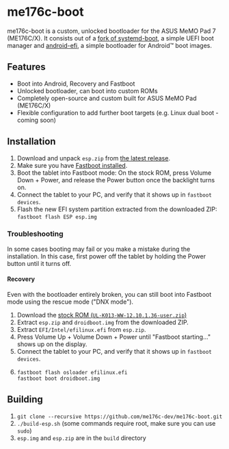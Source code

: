 # me176c-boot
me176c-boot is a custom, unlocked bootloader for the ASUS MeMO Pad 7 (ME176C/X). It consists out of a
[fork of systemd-boot](https://github.com/me176c-dev/systemd-boot-me176c), a simple UEFI boot manager
and [android-efi](https://github.com/me176c-dev/android-efi), a simple bootloader for Android™ boot images.

## Features
- Boot into Android, Recovery and Fastboot
- Unlocked bootloader, can boot into custom ROMs
- Completely open-source and custom built for ASUS MeMO Pad (ME176C/X)
- Flexible configuration to add further boot targets (e.g. Linux dual boot - coming soon)

## Installation
1. Download and unpack `esp.zip` from [the latest release](https://github.com/me176c-dev/me176c-boot/releases).
2. Make sure you have [Fastboot installed](https://wiki.lineageos.org/adb_fastboot_guide.html).
3. Boot the tablet into Fastboot mode: On the stock ROM, press Volume Down + Power, and release the Power button
   once the backlight turns on.
4. Connect the tablet to your PC, and verify that it shows up in `fastboot devices`.
5. Flash the new EFI system partition extracted from the downloaded ZIP: `fastboot flash ESP esp.img`

### Troubleshooting
In some cases booting may fail or you make a mistake during the installation. In this case, first power off
the tablet by holding the Power button until it turns off.

#### Recovery
Even with the bootloader entirely broken, you can still boot into Fastboot mode using the rescue mode ("DNX mode").

1. Download the [stock ROM (`UL-K013-WW-12.10.1.36-user.zip`)](http://dlcdnet.asus.com/pub/ASUS/EeePAD/ME176C/UL-K013-WW-12.10.1.36-user.zip)
2. Extract `esp.zip` and `droidboot.img` from the downloaded ZIP.
3. Extract `EFI/Intel/efilinux.efi` from `esp.zip`.
4. Press Volume Up + Volume Down + Power until "Fastboot starting..." shows up on the display.
5. Connect the tablet to your PC, and verify that it shows up in `fastboot devices`.
6.
    ```
    fastboot flash osloader efilinux.efi
    fastboot boot droidboot.img
    ```

## Building
1. `git clone --recursive https://github.com/me176c-dev/me176c-boot.git`
2. `./build-esp.sh` (some commands require root, make sure you can use `sudo`)
3. `esp.img` and `esp.zip` are in the `build` directory
